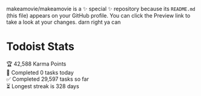 makeamovie/makeamovie is a ✨ special ✨ repository because its `README.md` (this file) appears on your GitHub profile.
You can click the Preview link to take a look at your changes. darn right ya can

# Todoist Stats

<!-- TODO-IST:START -->
🏆  42,588 Karma Points           
🌸  Completed 0 tasks today           
✅  Completed 29,597 tasks so far           
⏳  Longest streak is 328 days
<!-- TODO-IST:END -->